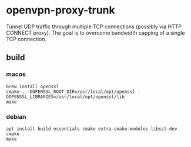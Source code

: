 # openvpn-proxy-trunk

Tunnel UDP traffic through multiple TCP connections (possibly via HTTP CONNECT proxy).
The goal is to overcome bandwidth capping of a single TCP connection.

## build

### macos

    brew install openssl
    cmake . -DOPENSSL_ROOT_DIR=/usr/local/opt/openssl -DOPENSSL_LIBRARIES=/usr/local/opt/openssl/lib
    make

### debian

    apt install build-essentials cmake extra-cmake-modules libssl-dev
    cmake .
    make
